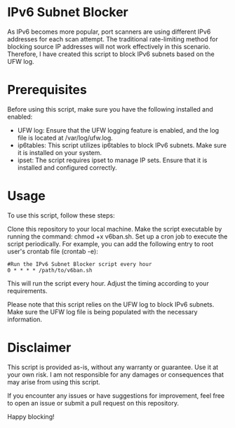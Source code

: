 # IPv6 Subnet Blocker

As IPv6 becomes more popular, port scanners are using different IPv6 addresses for each scan attempt. The traditional rate-limiting method for blocking source IP addresses will not work effectively in this scenario. Therefore, I have created this script to block IPv6 subnets based on the UFW log.

# Prerequisites

Before using this script, make sure you have the following installed and enabled:

- UFW log: Ensure that the UFW logging feature is enabled, and the log file is located at /var/log/ufw.log.
- ip6tables: This script utilizes ip6tables to block IPv6 subnets. Make sure it is installed on your system.
- ipset: The script requires ipset to manage IP sets. Ensure that it is installed and configured correctly.

# Usage

To use this script, follow these steps:

Clone this repository to your local machine.
Make the script executable by running the command: chmod +x v6ban.sh.
Set up a cron job to execute the script periodically. For example, you can add the following entry to root user's crontab file (crontab -e):

```
#Run the IPv6 Subnet Blocker script every hour
0 * * * * /path/to/v6ban.sh
```
This will run the script every hour. Adjust the timing according to your requirements.


Please note that this script relies on the UFW log to block IPv6 subnets. Make sure the UFW log file is being populated with the necessary information.

# Disclaimer
This script is provided as-is, without any warranty or guarantee. Use it at your own risk. I am not responsible for any damages or consequences that may arise from using this script.


If you encounter any issues or have suggestions for improvement, feel free to open an issue or submit a pull request on this repository.


Happy blocking!


